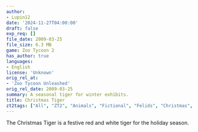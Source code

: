 ```yaml
---
author:
- Lupin12
date: '2024-11-27T04:00:00'
draft: false
exp_req: []
file_date: 2009-03-25
file_size: 6.3 MB
game: Zoo Tycoon 2
has_author: true
languages:
- English
license: 'Unknown'
orig_rel_at:
- 'Zoo Tycoon Unleashed'
orig_rel_date: 2009-03-25
summary: A seasonal tiger for winter exhibits.
title: Christmas Tiger
zt2tags: ["All", "ZT2", "Animals", "Fictional", "Felids", "Christmas", "Holidays", "Mammals"]
---
```

The Christmas Tiger is a festive red and white tiger for the holiday season.
